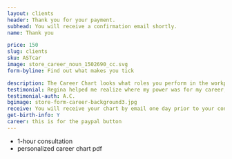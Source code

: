 ```yaml
---
layout: clients
header: Thank you for your payment.
subhead: You will receive a confirmation email shortly.
name: Thank you

price: 150
slug: clients
sku: ASTcar
image: store_career_noun_1502690_cc.svg
form-byline: Find out what makes you tick

description: The Career Chart looks what roles you perform in the workplace, how to capitalize on your talents and how you gain status, success and prominence.
testimonial: Regina helped me realize where my power was for my career, how to best handle issues that arise in that domain, and what to simply not worry about anymore.
testimonial-auth: A.C.
bgimage: store-form-career-background3.jpg
receive: You will receive your chart by email one day prior to your consultation.
get-birth-info: Y
career: this is for the paypal button
---
```

<!-- STORE -->
- 1-hour consultation
- personalized career chart pdf



<!-- STORE
---
name: Thank you
header:
layout: clients
description: The Natal Chart shows your personal patterns, family lineage and how your actions impact the way you create your destiny.
testimonial: My natal chart has been key for me to think bigger and organize my action items. Regina is very intuitive and loves to vibe with people to help them develop.
testimonial-auth: D.J.
bgimage: store-form-natal-background1.jpg
receive: You will receive your chart by email one day prior to your consultation.
get-birth-info: Y
natal: this is for the paypal button
---
 -->
